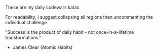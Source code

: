 These are my daily codewars katas

For readability, I suggest collapsing all regions then uncommenting the individual challenge

"Success is the product of daily habit - not once-in-a-lifetime transformations."

- James Clear (Atomic Habits)
